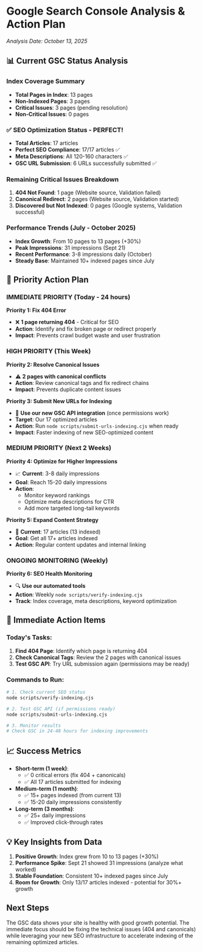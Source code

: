 # Google Search Console Analysis & Action Plan
*Analysis Date: October 13, 2025*

## 📊 Current GSC Status Analysis

### Index Coverage Summary
- **Total Pages in Index**: 13 pages
- **Non-Indexed Pages**: 3 pages
- **Critical Issues**: 3 pages (pending resolution)
- **Non-Critical Issues**: 0 pages

### ✅ SEO Optimization Status - PERFECT!
- **Total Articles**: 17 articles
- **Perfect SEO Compliance**: 17/17 articles ✅
- **Meta Descriptions**: All 120-160 characters ✅
- **GSC URL Submission**: 6 URLs successfully submitted ✅

### Remaining Critical Issues Breakdown
1. **404 Not Found**: 1 page (Website source, Validation failed)
2. **Canonical Redirect**: 2 pages (Website source, Validation started)
3. **Discovered but Not Indexed**: 0 pages (Google systems, Validation successful)

### Performance Trends (July - October 2025)
- **Index Growth**: From 10 pages to 13 pages (+30%)
- **Peak Impressions**: 31 impressions (Sept 21)
- **Recent Performance**: 3-8 impressions daily (October)
- **Steady Base**: Maintained 10+ indexed pages since July

## 🎯 Priority Action Plan

### IMMEDIATE PRIORITY (Today - 24 hours)
**Priority 1: Fix 404 Error**
- ❌ **1 page returning 404** - Critical for SEO
- **Action**: Identify and fix broken page or redirect properly
- **Impact**: Prevents crawl budget waste and user frustration

### HIGH PRIORITY (This Week)
**Priority 2: Resolve Canonical Issues**
- ⚠️ **2 pages with canonical conflicts**
- **Action**: Review canonical tags and fix redirect chains
- **Impact**: Prevents duplicate content issues

**Priority 3: Submit New URLs for Indexing**
- 🚀 **Use our new GSC API integration** (once permissions work)
- **Target**: Our 17 optimized articles
- **Action**: Run `node scripts/submit-urls-indexing.cjs` when ready
- **Impact**: Faster indexing of new SEO-optimized content

### MEDIUM PRIORITY (Next 2 Weeks)
**Priority 4: Optimize for Higher Impressions**
- 📈 **Current**: 3-8 daily impressions
- **Goal**: Reach 15-20 daily impressions
- **Action**: 
  - Monitor keyword rankings
  - Optimize meta descriptions for CTR
  - Add more targeted long-tail keywords

**Priority 5: Expand Content Strategy**
- 📝 **Current**: 17 articles (13 indexed)
- **Goal**: Get all 17+ articles indexed
- **Action**: Regular content updates and internal linking

### ONGOING MONITORING (Weekly)
**Priority 6: SEO Health Monitoring**
- 🔍 **Use our automated tools**
- **Action**: Weekly `node scripts/verify-indexing.cjs`
- **Track**: Index coverage, meta descriptions, keyword optimization

## 🔧 Immediate Action Items

### Today's Tasks:
1. **Find 404 Page**: Identify which page is returning 404
2. **Check Canonical Tags**: Review the 2 pages with canonical issues
3. **Test GSC API**: Try URL submission again (permissions may be ready)

### Commands to Run:
```bash
# 1. Check current SEO status
node scripts/verify-indexing.cjs

# 2. Test GSC API (if permissions ready)
node scripts/submit-urls-indexing.cjs

# 3. Monitor results
# Check GSC in 24-48 hours for indexing improvements
```

## 📈 Success Metrics
- **Short-term (1 week)**: 
  - ✅ 0 critical errors (fix 404 + canonicals)
  - ✅ All 17 articles submitted for indexing
- **Medium-term (1 month)**:
  - ✅ 15+ pages indexed (from current 13)
  - ✅ 15-20 daily impressions consistently
- **Long-term (3 months)**:
  - ✅ 25+ daily impressions
  - ✅ Improved click-through rates

## 💡 Key Insights from Data
1. **Positive Growth**: Index grew from 10 to 13 pages (+30%)
2. **Performance Spike**: Sept 21 showed 31 impressions (analyze what worked)
3. **Stable Foundation**: Consistent 10+ indexed pages since July
4. **Room for Growth**: Only 13/17 articles indexed - potential for 30%+ growth

## Next Steps
The GSC data shows your site is healthy with good growth potential. The immediate focus should be fixing the technical issues (404 and canonicals) while leveraging your new SEO infrastructure to accelerate indexing of the remaining optimized articles.